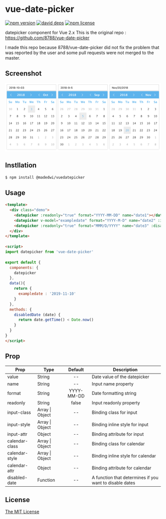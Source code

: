 # vue-date-picker

[![npm version][npm-image]][npm-url] [![david deps][david-image]][david-url] [![npm license][license-image]][download-url]

datepicker component for Vue 2.x
This is the original repo : https://github.com/8788/vue-date-picker

I made this repo because 8788/vue-date-picker did not fix the problem that was reported by the user and some pull requests were not merged to the master.

## Screenshot

![screenshot](screenshot.png)

## Instllation

```bash
$ npm install @madedwi/vuedatepicker
```

## Usage

```html
<template>
  <div class="demo">
    <datepicker :readonly="true" format="YYYY-MM-DD" name="date1"></datepicker>
    <datepicker v-model="exampledate" format="YYYY-M-D" name="date2" :input-attr="{ 'data-test': 'value' }"></datepicker>
    <datepicker :readonly="true" format="MMM/D/YYYY" name="date3" :disabled-date="disabledDate"></datepicker>
  </div>
</template>

<script>
import datepicker from 'vue-date-picker'

export default {
  components: {
    datepicker
  },
  data(){
    return {
      exampledate : '2019-11-10'
    }
  },
  methods: {
    disabledDate (date) {
      return date.getTime() < Date.now()
    }
  }
}
</script>
```

## Prop

| Prop                          | Type               | Default     | Description                              |
|-------------------------------|--------------------|:-----------:|------------------------------------------|
| value                         | String             | --          | Date value of the datepicker             |
| name                          | String             | --          | Input name property                      |
| format                        | String             | YYYY-MM-DD  | Date formatting string                   |
| readonly                      | String             | false       | Input readonly property                  |
| input-class                   | Array \| Object    | --          | Binding class for input                  |
| input-style                   | Array \| Object    | --          | Binding inline style for input           |
| input-attr                    | Object             | --          | Binding attribute for input              |
| calendar-class                | Array \| Object    | --          | Binding class for calendar               |
| calendar-style                | Array \| Object    | --          | Binding inline style for calendar        |
| calendar-attr                 | Object             | --          | Binding attribute for calendar           |
| disabled-date                 | Function           | --          | A function that determines if you want to disable dates |

## License

[The MIT License](http://opensource.org/licenses/MIT)

[npm-image]: https://img.shields.io/npm/v/vue-date-picker.svg?style=flat-square
[npm-url]: https://npmjs.org/package/vue-date-picker
[david-image]: https://img.shields.io/david/8788/vue-date-picker.svg?style=flat-square
[david-url]: https://david-dm.org/8788/vue-date-picker
[download-url]: https://npmjs.org/package/vue-date-picker
[license-image]: https://img.shields.io/npm/l/vue-date-picker.svg